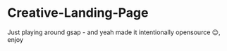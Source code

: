 # Creative-Landing-Page
Just playing around gsap - and yeah made it intentionally opensource 😉, enjoy 
